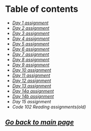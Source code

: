 # Table of contents

- [*Day 1 assignment*](class-01.md)
- [*Day 2 assignment*](class-02.md)
- [*Day 3 assignment*](class-03.md)
- [*Day 4 assignment*](class-04.md)
- [*Day 5 assignment*](class-05.md)
- [*Day 6 assignment*](class-06.md)
- [*Day 7 assignment*](class-07.md)
- [*Day 8 assignment*](class-08.md)
- [*Day 9 assignment*](class-09.md)
- [*Day 10 assignment*](class-10.md)
- [*Day 11 assignment*](class-11.md)
- [*Day 12 assignment*](class-12.md)
- [*Day 13 assignment*](class-13.md)
- [*Day 14a assignment*](class-14a.md)
- [*Day 14b assignment*](class-14b.md)
- *Day 15 assignment*
- *Code 102 Reading assignments(old)*

## [_Go back to main page_](../README.md)